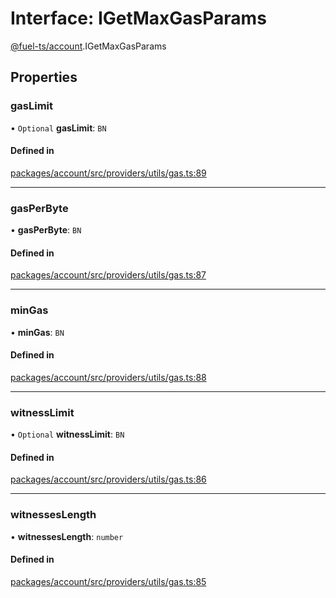 # Interface: IGetMaxGasParams

[@fuel-ts/account](/api/Account/index.md).IGetMaxGasParams

## Properties

### gasLimit

• `Optional` **gasLimit**: `BN`

#### Defined in

[packages/account/src/providers/utils/gas.ts:89](https://github.com/FuelLabs/fuels-ts/blob/d858fa1d/packages/account/src/providers/utils/gas.ts#L89)

___

### gasPerByte

• **gasPerByte**: `BN`

#### Defined in

[packages/account/src/providers/utils/gas.ts:87](https://github.com/FuelLabs/fuels-ts/blob/d858fa1d/packages/account/src/providers/utils/gas.ts#L87)

___

### minGas

• **minGas**: `BN`

#### Defined in

[packages/account/src/providers/utils/gas.ts:88](https://github.com/FuelLabs/fuels-ts/blob/d858fa1d/packages/account/src/providers/utils/gas.ts#L88)

___

### witnessLimit

• `Optional` **witnessLimit**: `BN`

#### Defined in

[packages/account/src/providers/utils/gas.ts:86](https://github.com/FuelLabs/fuels-ts/blob/d858fa1d/packages/account/src/providers/utils/gas.ts#L86)

___

### witnessesLength

• **witnessesLength**: `number`

#### Defined in

[packages/account/src/providers/utils/gas.ts:85](https://github.com/FuelLabs/fuels-ts/blob/d858fa1d/packages/account/src/providers/utils/gas.ts#L85)
